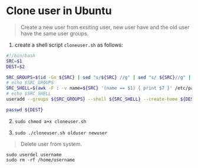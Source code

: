 # Clone user in Ubuntu

> Create a new user from exsiting user, new user have and the old user
> have the same user groups.

1. create a shell script `cloneuser.sh` as follows:

```sh
#!/bin/bash
SRC=$1
DEST=$2

SRC_GROUPS=$(id -Gn ${SRC} | sed "s/${SRC} //g" | sed "s/ ${SRC}//g" | sed "s/ /,/g")
# echo $SRC_GROUPS
SRC_SHELL=$(awk -F : -v name=${SRC} '(name == $1) { print $7 }' /etc/passwd)
# echo $SRC_SHELL
useradd --groups ${SRC_GROUPS} --shell ${SRC_SHELL} --create-home ${DEST}

passwd ${DEST}
```

2. `sudo chmod a+x cloneuser.sh`

3. `sudo ./cloneuser.sh olduser newuser`

> Delete user from system.

```
sudo userdel username
sudo rm -rf /home/username
```
